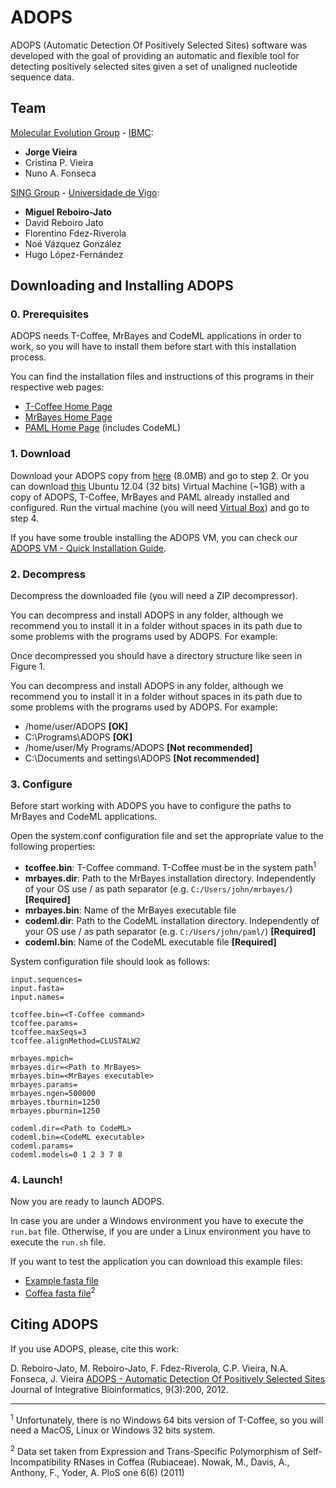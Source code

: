 # ADOPS

ADOPS (Automatic Detection Of Positively Selected Sites) software was developed with the goal of providing an automatic and flexible tool for detecting positively selected sites given a set of unaligned nucleotide sequence data.

## Team
[Molecular Evolution Group](http://evolution.ibmc.up.pt/) - [IBMC](https://www.ibmc.up.pt/):
  * **Jorge Vieira**
  * Cristina P. Vieira
  * Nuno A. Fonseca

[SING Group](http://sing-group.org/) - [Universidade de Vigo](http://www.uvigo.gal/):
  * **Miguel Reboiro-Jato**
  * David Reboiro Jato
  * Florentino Fdez-Riverola
  * Noé Vázquez González
  * Hugo López-Fernández

## Downloading and Installing ADOPS
### 0. Prerequisites
ADOPS needs T-Coffee, MrBayes and CodeML applications in order to work, so you will have to install them before start with this installation process.

You can find the installation files and instructions of this programs in their respective web pages:

  * [T-Coffee Home Page](http://www.tcoffee.org/Projects_home_page/t_coffee_home_page.html)
  * [MrBayes Home Page](http://mrbayes.sourceforge.net/)
  * [PAML Home Page](http://abacus.gene.ucl.ac.uk/software/paml.html) (includes CodeML)

### 1. Download
Download your ADOPS copy from [here](http://static.sing-group.org/ADOPS/ADOPS_v0.6.0.zip) (8.0MB) and go to step 2.
Or you can download [this](http://static.sing-group.org/ADOPS/BDBM_v0.19.2-ADOPS_v0.6.0.zip) Ubuntu 12.04 (32 bits) Virtual Machine (~1GB) with a copy of ADOPS, T-Coffee, MrBayes and PAML already installed and configured. Run the virtual machine (you will need [Virtual Box](https://www.virtualbox.org/)) and go to step 4.

If you have some trouble installing the ADOPS VM, you can check our [ADOPS VM - Quick Installation Guide](http://static.sing-group.org/ADOPS/ADOPS%20VM%20-%20Quick%20Installation%20Guide.pdf).

### 2. Decompress
Decompress the downloaded file (you will need a ZIP decompressor).

You can decompress and install ADOPS in any folder, although we recommend you to install it in a folder without spaces in its path due to some problems with the programs used by ADOPS. For example:

Once decompressed you should have a directory structure like seen in Figure 1.

You can decompress and install ADOPS in any folder, although we recommend you to install it in a folder without spaces in its path due to some problems with the programs used by ADOPS. For example:

  * /home/user/ADOPS **[OK]**
  * C:\Programs\ADOPS **[OK]**
  * /home/user/My Programs/ADOPS **[Not recommended]**
  * C:\Documents and settings\ADOPS **[Not recommended]**

### 3. Configure
Before start working with ADOPS you have to configure the paths to MrBayes and CodeML applications.

Open the system.conf configuration file and set the appropriate value to the following properties:

  * **tcoffee.bin**: T-Coffee command. T-Coffee must be in the system path<sup>1</sup>
  * **mrbayes.dir**: Path to the MrBayes installation directory. Independently of your OS use / as path separator (e.g. `C:/Users/john/mrbayes/`) **[Required]**
  * **mrbayes.bin**: Name of the MrBayes executable file
  * **codeml.dir**: Path to the CodeML installation directory. Independently of your OS use / as path separator (e.g. `C:/Users/john/paml/`) **[Required]**
  * **codeml.bin**: Name of the CodeML executable file **[Required]**

System configuration file should look as follows:

```
input.sequences=
input.fasta=
input.names=

tcoffee.bin=<T-Coffee command>
tcoffee.params=
tcoffee.maxSeqs=3
tcoffee.alignMethod=CLUSTALW2

mrbayes.mpich=
mrbayes.dir=<Path to MrBayes>
mrbayes.bin=<MrBayes executable>
mrbayes.params=
mrbayes.ngen=500000
mrbayes.tburnin=1250
mrbayes.pburnin=1250

codeml.dir=<Path to CodeML>
codeml.bin=<CodeML executable>
codeml.params=
codeml.models=0 1 2 3 7 8
```

### 4. Launch!
Now you are ready to launch ADOPS.

In case you are under a Windows environment you have to execute the `run.bat` file. Otherwise, if you are under a Linux environment you have to execute the `run.sh` file.

If you want to test the application you can download this example files:

  * [Example fasta file](http://static.sing-group.org/ADOPS/input.fasta)
  * [Coffea fasta file](http://static.sing-group.org/ADOPS/Coffea.fasta)<sup>2</sup>

## Citing ADOPS
If you use ADOPS, please, cite this work:

D. Reboiro-Jato, M. Reboiro-Jato, F. Fdez-Riverola, C.P. Vieira, N.A. Fonseca, J. Vieira
[ADOPS - Automatic Detection Of Positively Selected Sites](http://journal.imbio.de/index.php?paper_id=200)
Journal of Integrative Bioinformatics, 9(3):200, 2012.

___

<sup>1</sup> Unfortunately, there is no Windows 64 bits version of T-Coffee, so you will need a MacOS, Linux or Windows 32 bits system.

<sup>2</sup> Data set taken from Expression and Trans-Specific Polymorphism of Self-Incompatibility RNases in Coffea (Rubiaceae). Nowak, M., Davis, A., Anthony, F., Yoder, A. PloS one 6(6) (2011)
